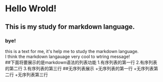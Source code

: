 # Hello Wrold!
## This is my study for markdown language.
### bye!
this is a text for me, it's help me to study the markdown language. 
<br/>I think the markdown langauage very cool to wtring message!<br/>
##下面将要展示的是markdown语法的列表功能
1.有序列表的第一行
2.有序列表的第二行
3.有序列表的第三行
##无序列表展示
+无序列表的第一行
+无序列表第二行
+无序列表第三行

